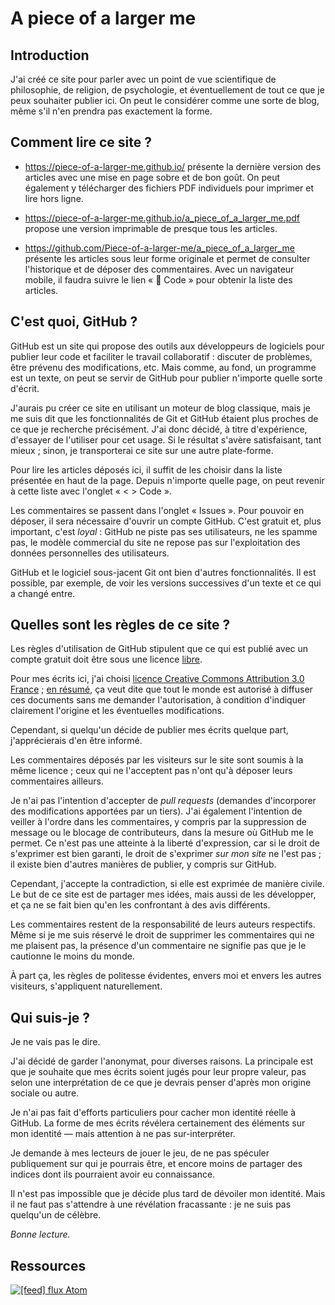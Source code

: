 A piece of a larger me
======================

Introduction
------------

J'ai créé ce site pour parler avec un point de vue scientifique de
philosophie, de religion, de psychologie, et éventuellement de tout ce que
je peux souhaiter publier ici. On peut le considérer comme une sorte de
blog, même s'il n'en prendra pas exactement la forme.

Comment lire ce site ?
----------------------

- <https://piece-of-a-larger-me.github.io/> présente la dernière version des
  articles avec une mise en page sobre et de bon goût. On peut également y
  télécharger des fichiers PDF individuels pour imprimer et lire hors ligne.

- <https://piece-of-a-larger-me.github.io/a_piece_of_a_larger_me.pdf> propose
  une version imprimable de presque tous les articles.

- <https://github.com/Piece-of-a-larger-me/a_piece_of_a_larger_me> présente
  les articles sous leur forme originale et permet de consulter l'historique
  et de déposer des commentaires. Avec un navigateur mobile, il faudra
  suivre le lien « 📁 Code » pour obtenir la liste des articles.

C'est quoi, GitHub ?
--------------------

GitHub est un site qui propose des outils aux développeurs de logiciels pour
publier leur code et faciliter le travail collaboratif : discuter de
problèmes, être prévenu des modifications, etc. Mais comme, au fond, un
programme est un texte, on peut se servir de GitHub pour publier n'importe
quelle sorte d'écrit.

J'aurais pu créer ce site en utilisant un moteur de blog classique, mais je
me suis dit que les fonctionnalités de Git et GitHub étaient plus proches de
ce que je recherche précisément. J'ai donc décidé, à titre d'expérience,
d'essayer de l'utiliser pour cet usage. Si le résultat s'avère satisfaisant,
tant mieux ; sinon, je transporterai ce site sur une autre plate-forme.

Pour lire les articles déposés ici, il suffit de les choisir dans la liste
présentée en haut de la page. Depuis n'importe quelle page, on peut revenir
à cette liste avec l'onglet « < > Code ».

Les commentaires se passent dans l'onglet « Issues ». Pour pouvoir en
déposer, il sera nécessaire d'ouvrir un compte GitHub. C'est gratuit et,
plus important, c'est _loyal_ : GitHub ne piste pas ses utilisateurs, ne les
spamme pas, le modèle commercial du site ne repose pas sur l'exploitation
des données personnelles des utilisateurs.

GitHub et le logiciel sous-jacent Git ont bien d'autres fonctionnalités. Il
est possible, par exemple, de voir les versions successives d'un texte et ce
qui a changé entre.

Quelles sont les règles de ce site ?
------------------------------------

Les règles d'utilisation de GitHub stipulent que ce qui est publié avec un
compte gratuit doit être sous une licence [libre][libre].

Pour mes écrits ici, j'ai choisi [licence Creative Commons Attribution 3.0
France][ccby] ; [en résumé][ccbyres], ça veut dite que tout le monde est
autorisé à diffuser ces documents sans me demander l'autorisation, à
condition d'indiquer clairement l'origine et les éventuelles modifications.

Cependant, si quelqu'un décide de publier mes écrits quelque part,
j'apprécierais d'en être informé.

Les commentaires déposés par les visiteurs sur le site sont soumis à la même
licence ; ceux qui ne l'acceptent pas n'ont qu'à déposer leurs commentaires
ailleurs.

Je n'ai pas l'intention d'accepter de _pull requests_ (demandes d'incorporer
des modifications apportées par un tiers). J'ai également l'intention de
veiller à l'ordre dans les commentaires, y compris par la suppression de
message ou le blocage de contributeurs, dans la mesure où GitHub me le
permet. Ce n'est pas une atteinte à la liberté d'expression, car si le droit
de s'exprimer est bien garanti, le droit de s'exprimer _sur mon site_ ne
l'est pas ; il existe bien d'autres manières de publier, y compris sur
GitHub.

Cependant, j'accepte la contradiction, si elle est exprimée de manière
civile. Le but de ce site est de partager mes idées, mais aussi de les
développer, et ça ne se fait bien qu'en les confrontant à des avis
différents.

Les commentaires restent de la responsabilité de leurs auteurs respectifs.
Même si je me suis réservé le droit de supprimer les commentaires qui ne me
plaisent pas, la présence d'un commentaire ne signifie pas que je le
cautionne le moins du monde.

À part ça, les règles de politesse évidentes, envers moi et envers les
autres visiteurs, s'appliquent naturellement.

 [libre]: https://www.gnu.org/philosophy/free-sw.html
 [ccby]: https://creativecommons.org/licenses/by/3.0/fr/legalcode
 [ccbyres]: https://creativecommons.org/licenses/by/3.0/fr/

Qui suis-je ?
-------------

Je ne vais pas le dire.

J'ai décidé de garder l'anonymat, pour diverses raisons. La principale est
que je souhaite que mes écrits soient jugés pour leur propre valeur, pas
selon une interprétation de ce que je devrais penser d'après mon origine
sociale ou autre.

Je n'ai pas fait d'efforts particuliers pour cacher mon identité réelle à
GitHub. La forme de mes écrits révélera certainement des éléments sur mon
identité — mais attention à ne pas sur-interpréter.

Je demande à mes lecteurs de jouer le jeu, de ne pas spéculer publiquement
sur qui je pourrais être, et encore moins de partager des indices dont ils
pourraient avoir eu connaissance.

Il n'est pas impossible que je décide plus tard de dévoiler mon identité.
Mais il ne faut pas s'attendre à une révélation fracassante : je ne suis pas
quelqu'un de célèbre.

_Bonne lecture._

Ressources
----------

[<img src="https://www.mozilla.org/media/img/trademarks/feed-icon-28x28.e077f1f611f0.png" alt="[feed]"/> flux Atom](../../commits/master.atom)
